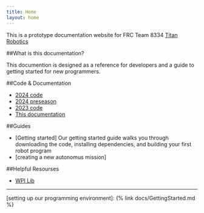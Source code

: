 ```yaml
---
title: Home
layout: home
---
```


This is a prototype documentation website for FRC Team 8334 [Titan Robotics]

##What is this documentation?

This documention is designed as a reference for developers and a guide to getting started for new programmers.

##Code & Documentation
- [2024 code]
- [2024 preseason]
- [2023 code]
- [This documentation]

##Guides
- [Getting started] Our getting started guide walks you through downloading the code, installing dependencies, and building your first robot program
- [creating a new autonomus mission]

##Helpful Resourses
- [WPI Lib]

----

[^1]: [It can take up to 10 minutes for changes to your site to publish after you push the changes to GitHub](https://docs.github.com/en/pages/setting-up-a-github-pages-site-with-jekyll/creating-a-github-pages-site-with-jekyll#creating-your-site).


[Titan Robotics]: https://tca-robotics.weebly.com/
[WPI Lib]: https://docs.wpilib.org/en/stable/index.html
[2024 code]: https://github.com/Team8334/TitanRobotics2024
[2024 preseason]:https://github.com/TCArobotics/TitanRobotics2024Prep
[2023 code]:https://github.com/TCArobotics/TitanRobotics2023
[This documentation]: https://github.com/Team8334/Docs
[setting up our programming environment]: {% link docs/GettingStarted.md %}